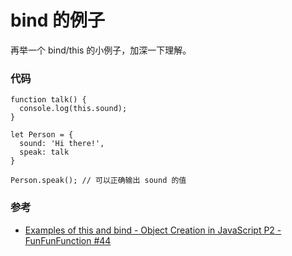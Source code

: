 # bind 的例子

再举一个 bind/this 的小例子，加深一下理解。


### 代码

```
function talk() {
  console.log(this.sound);
}

let Person = {
  sound: 'Hi there!',
  speak: talk
}

Person.speak(); // 可以正确输出 sound 的值

```


### 参考

- [Examples of this and bind - Object Creation in JavaScript P2 - FunFunFunction #44](https://www.youtube.com/watch?v=PIkA60I0dKU)
